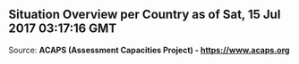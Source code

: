 ## Situation Overview per Country as of Sat, 15 Jul 2017 03:17:16 GMT

Source: **ACAPS (Assessment Capacities Project) - https://www.acaps.org**